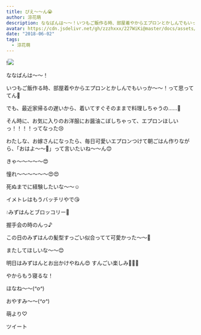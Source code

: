 ```yaml
---
title: ぴえ〜〜ん😭
author: 涼花萌
description: ななばんは〜〜！いつもご飯作る時、部屋着やからエプロンとかしんでもいっか〜〜！って思っててん🙈でも、最近家帰るの遅いから、着いてすぐそのままで料理しちゃうの……🙈...
avatar: https://cdn.jsdelivr.net/gh/zzzhxxx/227WiKi@master/docs/assets/photo/avatar/moe.jpg
date: "2018-06-02"
tags:
  - 涼花萌
---
```


!![](https://cdn.jsdelivr.net/gh/zzzhxxx/227WiKi-image@master/blog-image/moe-2018-06-02_1.jpg)







ななばんは〜〜！





いつもご飯作る時、部屋着やからエプロンとかしんでもいっか〜〜！って思っててん🙈






でも、最近家帰るの遅いから、着いてすぐそのままで料理しちゃうの……🙈






そん時に、お気に入りのお洋服にお醤油こぼしちゃって、エプロンほしいっ！！！！ってなった😢











わたしな、お嫁さんになったら、毎日可愛いエプロンつけて朝ごはん作りながら、「おはよ〜〜💓」って言いたいね〜〜ん😊








きゃ〜〜〜〜〜😍



憧れ〜〜〜〜〜〜😍😍







死ぬまでに経験したいな〜〜☺️






イメトレはもうバッチリやで😘












💧みずはんとブロッコリー🍃








握手会の時のんっ♪





この日のみずはんの髪型すっごい似合ってて可愛かった〜〜💓

またしてほしいな〜〜😊





明日はみずはんとお出かけやねん😍
すんごい楽しみ💓💓💓



やからもう寝るな！








ほなね〜〜(*^o^*)


おやすみ〜〜(*^o^*)





萌より♡


ツイート



